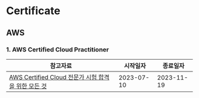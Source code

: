 # Certificate

## AWS

### 1. AWS Certified Cloud Practitioner

| 참고자료 | 시작일자 | 종료일자 |
| --- | --- | --- |
| [AWS Certified Cloud 전문가 시험 합격을 위한 모든 것](https://www.udemy.com/course/best-aws-certified-cloud/?kw=aws+certified+clou&src=sac) | 2023-07-10 | 2023-11-19 |

